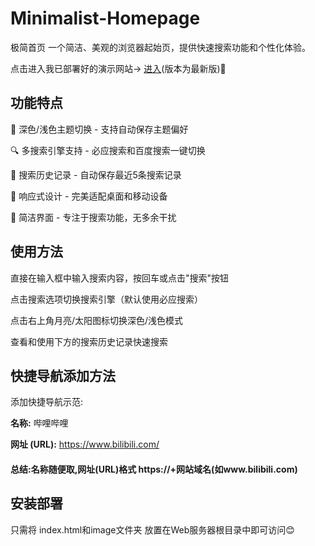 # Minimalist-Homepage

极简首页
一个简洁、美观的浏览器起始页，提供快速搜索功能和个性化体验。

点击进入我已部署好的演示网站→ [进入](https://minimalisthomepage.netlify.app/ "极简首页")(版本为最新版)🫠

## 功能特点

🎨 深色/浅色主题切换 - 支持自动保存主题偏好

🔍 多搜索引擎支持 - 必应搜索和百度搜索一键切换

📝 搜索历史记录 - 自动保存最近5条搜索记录

📱 响应式设计 - 完美适配桌面和移动设备

🎯 简洁界面 - 专注于搜索功能，无多余干扰

## 使用方法
直接在输入框中输入搜索内容，按回车或点击"搜索"按钮

点击搜索选项切换搜索引擎（默认使用必应搜索）

点击右上角月亮/太阳图标切换深色/浅色模式

查看和使用下方的搜索历史记录快速搜索


## 快捷导航添加方法
添加快捷导航示范:

**名称:**
哔哩哔哩 

**网址 (URL):**
https://www.bilibili.com/
#### 总结:名称随便取,网址(URL)格式 https://+网站域名(如www.bilibili.com)

## 安装部署
只需将 index.html和image文件夹 放置在Web服务器根目录中即可访问😊

